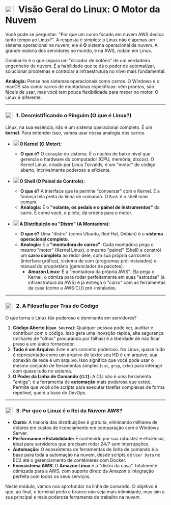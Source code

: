 # <img src="https://api.iconify.design/mdi/linux.svg?color=currentColor" width="26" style="vertical-align:middle; margin-right:8px;" /> Visão Geral do Linux: O Motor da Nuvem

Você pode se perguntar: "Por que um curso focado em nuvem AWS dedica tanto tempo ao Linux?". A resposta é simples: o Linux não é apenas *um* sistema operacional na nuvem; ele é **O** sistema operacional da nuvem. A grande maioria dos servidores no mundo, e na AWS, rodam em Linux.

Dominá-lo é o que separa um "clicador de botões" de um verdadeiro engenheiro de nuvem. É a habilidade que te dá o poder de automatizar, solucionar problemas e controlar a infraestrutura no nível mais fundamental.

**Analogia:** Pense nos sistemas operacionais como carros. O Windows e o macOS são como carros de montadoras específicas: vêm prontos, são fáceis de usar, mas você tem pouca flexibilidade para mexer no motor. O Linux é diferente.

---

### <img src="https://api.iconify.design/mdi/engine-outline.svg?color=currentColor" width="22" style="vertical-align:middle; margin-right:8px;" /> 1. Desmistificando o Pinguim (O que é Linux?)

Linux, na sua essência, não é um sistema operacional completo. É um **kernel**. Para entender isso, vamos usar nossa analogia dos carros.

* **<img src="https://api.iconify.design/mdi/engine.svg?color=currentColor" width="18" /> O Kernel (O Motor):**
    * **O que é?** O coração do sistema. É o núcleo de baixo nível que gerencia o hardware do computador (CPU, memória, discos). O Kernel Linux, criado por Linus Torvalds, é um "motor" de código aberto, incrivelmente poderoso e eficiente.

* **<img src="https://api.iconify.design/mdi/steering.svg?color=currentColor" width="18" /> O Shell (O Painel de Controle):**
    * **O que é?** A interface que te permite "conversar" com o Kernel. É a famosa tela preta da linha de comando. O `Bash` é o shell mais comum.
    * **Analogia:** É o **"volante, os pedais e o painel de instrumentos"** do carro. É como você, o piloto, dá ordens para o motor.

* **<img src="https://api.iconify.design/mdi/car-multiple.svg?color=currentColor" width="18" /> A Distribuição ou "Distro" (A Montadora):**
    * **O que é?** Uma "distro" (como Ubuntu, Red Hat, Debian) é o **sistema operacional completo**.
    * **Analogia:** É a **"montadora de carros"**. Cada montadora pega o mesmo "motor" (Kernel Linux), o mesmo "painel" (Shell) e constrói um **carro completo** ao redor dele, com sua própria carroceria (interface gráfica), sistema de som (programas pré-instalados) e manual do proprietário (gerenciador de pacotes).
        * **Amazon Linux:** É a "montadora da própria AWS". Ela pega o Kernel, o otimiza para rodar perfeitamente em suas "estradas" (a infraestrutura da AWS) e já entrega o "carro" com as ferramentas da casa (como a AWS CLI) pré-instaladas.

---

### <img src="https://api.iconify.design/mdi/creation.svg?color=currentColor" width="22" style="vertical-align:middle; margin-right:8px;" /> 2. A Filosofia por Trás do Código

O que torna o Linux tão poderoso e dominante em servidores?

1.  **Código Aberto (`Open Source`):** Qualquer pessoa pode ver, auditar e contribuir com o código. Isso gera uma inovação rápida, alta segurança (milhares de "olhos" procurando por falhas) e a liberdade de não ficar preso a um único fornecedor.
2.  **Tudo é um Arquivo:** Este é um conceito poderoso. No Linux, quase tudo é representado como um arquivo de texto: seu HD é um arquivo, sua conexão de rede é um arquivo. Isso significa que você pode usar o mesmo conjunto de ferramentas simples (`cat`, `grep`, `echo`) para interagir com quase tudo no sistema.
3.  **O Poder da Linha de Comando (`CLI`):** A CLI não é uma ferramenta "antiga"; é a ferramenta de **automação** mais poderosa que existe. Permite que você crie scripts para executar tarefas complexas de forma repetível, que é a base do DevOps.

---

### <img src="https://api.iconify.design/logos/aws.svg?color=currentColor" width="22" style="vertical-align:middle; margin-right:8px;" /> 3. Por que o Linux é o Rei da Nuvem AWS?

* **Custo:** A maioria das distribuições é gratuita, eliminando milhares de dólares em custos de licenciamento em comparação com o Windows Server.
* **Performance e Estabilidade:** É conhecido por sua robustez e eficiência, ideal para servidores que precisam rodar 24/7 sem interrupções.
* **Automação:** O ecossistema de ferramentas de linha de comando é a base para toda a automação na nuvem, desde scripts de `User Data` no EC2 até o gerenciamento de contêineres com Docker.
* **Ecossistema AWS:** O **Amazon Linux** é a "distro da casa", totalmente otimizada para a AWS, com suporte direto da Amazon e integração perfeita com todos os seus serviços.

Neste módulo, vamos nos aprofundar na linha de comando. O objetivo é que, ao final, o terminal preto e branco não seja mais intimidante, mas sim a sua principal e mais poderosa ferramenta de trabalho na nuvem.